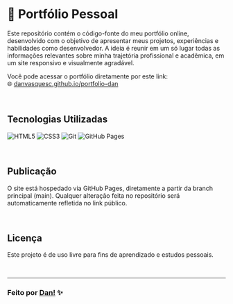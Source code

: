 # 📂 Portfólio Pessoal

Este repositório contém o código-fonte do meu portfólio online, desenvolvido com o objetivo de apresentar meus projetos, experiências e habilidades como desenvolvedor. A ideia é reunir em um só lugar todas as informações relevantes sobre minha trajetória profissional e acadêmica, em um site responsivo e visualmente agradável.

Você pode acessar o portfólio diretamente por este link:  
🌐 [danvasquesc.github.io/portfolio-dan](https://danvasquesc.github.io/portfolio-dan/)

<br>

## Tecnologias Utilizadas

![HTML5](https://img.shields.io/badge/HTML5-E34F26?style=for-the-badge&logo=html5&logoColor=white)
![CSS3](https://img.shields.io/badge/CSS3-1572B6?style=for-the-badge&logo=css3&logoColor=white)
![Git](https://img.shields.io/badge/GIT-E44C30?style=for-the-badge&logo=git&logoColor=white)
![GitHub Pages](https://img.shields.io/badge/GITHUBPAGES-000000?style=for-the-badge&logo=github&logoColor=white)

<br>

## Publicação
O site está hospedado via GitHub Pages, diretamente a partir da branch principal (main).
Qualquer alteração feita no repositório será automaticamente refletida no link público.

<br>

## Licença

Este projeto é de uso livre para fins de aprendizado e estudos pessoais.

<br>

---

### Feito por [Dan!](https://github.com/danvasquesc) ✨
